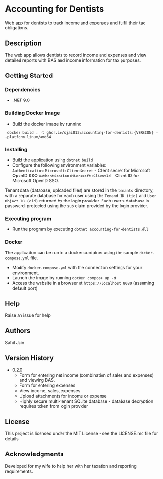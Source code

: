 # Accounting for Dentists

Web app for dentists to track income and expenses and fulfil their tax obligations.

## Description

The web app allows dentists to record income and expenses and view detailed reports with BAS and income information for tax purposes.

## Getting Started

### Dependencies

* .NET 9.0

### Building Docker Image
* Build the docker image by running
```
 docker build . -t ghcr.io/sjai013/accounting-for-dentists:{VERSION} --platform linux/amd64
```
### Installing

* Build the application using `dotnet build`
* Configure the following environment variables:  
    `Authentication:Microsoft:ClientSecret` - Client secret for Microsoft OpenID SSO
    `Authentication:Microsoft:ClientId` - Client ID for Microsoft OpenID SSO.

Tenant data (database, uploaded files) are stored in the `tenants` directory, with a separate database for each user using the `Tenand ID (tid)` and `User Object ID (oid)` returned by the login provider.  Each user's database is password-protected using the `sub` claim provided by the login provider.

### Executing program

* Run the program by executing `dotnet accounting-for-dentists.dll`

### Docker
The application can be run in a docker container using the sample `docker-compose.yml` file.

* Modify `docker-compose.yml` with the connection settings for your environment.
* Launch the image by running `docker compose up -d`
* Access the website in a browser at `https://localhost:8080` (assuming default port) 

## Help

Raise an issue for help

## Authors

Sahil Jain

## Version History

* 0.2.0
    * Form for entering net income (combination of sales and expenses) and viewing BAS.
    * Form for entering expenses
    * View income, sales, expenses
    * Upload attachments for income or expense
    * Highly secure multi-tenant SQLite database - database decryption requires token from login provider


## License

This project is licensed under the MIT License - see the LICENSE.md file for details

## Acknowledgments

Developed for my wife to help her with her taxation and reporting requirements.